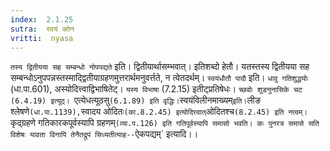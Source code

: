 ```yaml
---
index:  2.1.25
sutra:  स्वयं क्तेन
vritti:  nyasa
---
```


`तस्य द्वितीयया सह सम्बन्धो नोपपद्यते` इति। द्वितीयार्थासम्भवात्। इतिशब्दो हेतौ। यतस्तस्य द्वितीयया सह सम्बन्धोऽनुपपन्नस्तस्माद्द्वितीयाग्रहणमुत्तरार्थमनुवर्त्तते, न त्वेतदर्थम्। `स्वयंधौतौ पादौ` इति। `धावु गतिशुद्धयोः` (धा.पा.601), अस्योदित्त्वाद्विभाषितेट्। `यस्य विभाषा` (7.2.15) इतीट्प्रतिषेधः। `च्छवोः शूडनुनासिके चट (6.4.19) इत्यूठ्। `एत्येधत्यूठसु` (6.1.89) इति वृद्धिः। `स्वयंविलीनमाख्यम्` इति। `लीङ श्लेषणे` (धा.पा.1139), `स्वादय ओदितः` (का.8.2.45) इत्योदित्त्वात् `ओदितश्च` (8.2.45) इति नत्वम्। `कृद्ग्रहणे गतिकारकपूर्वस्यापि ग्रहणम्` (व्या.प.126) इति गतिपूर्वस्यापि समासो भवति। कः पुनरत्र समासे सति विशेषः यावता विनापि तेनैतद्रूपं सिध्यतीत्याह-- `ऐकपद्यम्` इत्यादि।।

